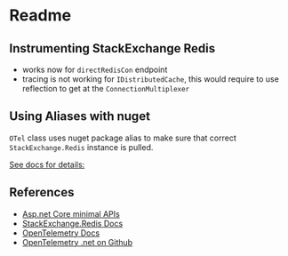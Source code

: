 ﻿# Readme

## Instrumenting StackExchange Redis

* works now for `directRedisCon` endpoint
* tracing is not working for `IDistributedCache`, this would require to use reflection to get at the `ConnectionMultiplexer`

## Using Aliases with nuget

`OTel` class uses nuget package alias to make sure that correct `StackExchange.Redis` instance is pulled.

[See docs for details:](https://docs.microsoft.com/en-us/nuget/consume-packages/package-references-in-project-files#packagereference-aliases)

## References

* [Asp.net Core minimal APIs](https://docs.microsoft.com/en-us/aspnet/core/fundamentals/minimal-apis?view=aspnetcore-6.0)
* [StackExchange.Redis Docs](https://stackexchange.github.io/StackExchange.Redis/)
* [OpenTelemetry Docs](https://opentelemetry.io/docs/instrumentation/net/getting-started/)
* [OpenTelemetry .net on Github](https://github.com/open-telemetry/opentelemetry-dotnet)